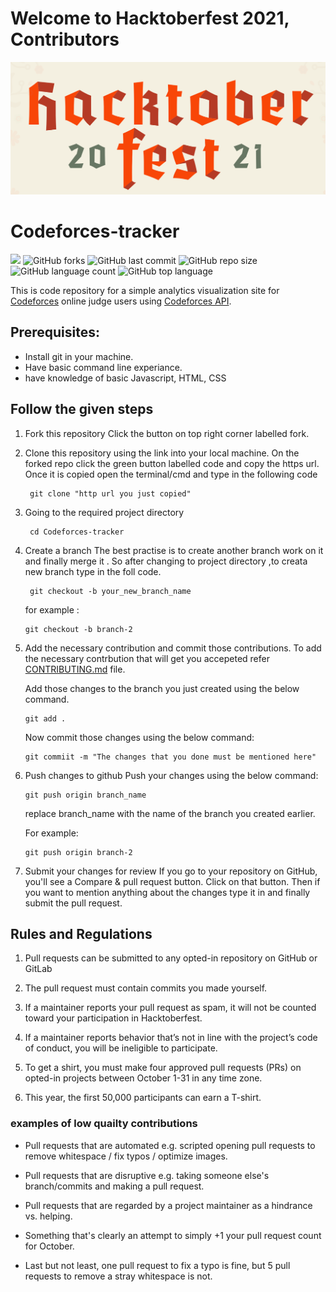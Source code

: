 # Welcome to Hacktoberfest 2021, Contributors  
<a><img src="https://github.com/agniutkarsh/GitHubGraduation-2021/blob/main/Screenshot%202021-09-15%20at%2011.44.40%20AM.png" width="1000px"></a>

# Codeforces-tracker
![](https://img.shields.io/badge/Hactoberfest-%202021-brightgreen)
 ![GitHub forks](https://img.shields.io/github/forks/wasim7raja10/Codeforces-tracker?style=social)
 ![GitHub last commit](https://img.shields.io/github/last-commit/wasim7raja10/Codeforces-tracker?color=red&style=social)
![GitHub repo size](https://img.shields.io/github/repo-size/wasim7raja10/Codeforces-tracker?style=normal)
![GitHub language count](https://img.shields.io/github/languages/count/wasim7raja10/Codeforces-tracker?style=normal)
![GitHub top language](https://img.shields.io/github/languages/top/wasim7raja10/Codeforces-tracker?style=normal)

This is code repository for a simple analytics visualization site for [Codeforces](http://codeforces.com/) online judge users using [Codeforces API](https://codeforces.com/apiHelp).

## Prerequisites:
* Install git in your machine.
* Have basic command line experiance.
* have knowledge of basic Javascript, HTML, CSS

## Follow the given steps

1. Fork this repository 
   Click the button on top right corner labelled fork.
2. Clone this repository using the link into your local machine.
   On the forked repo click the green button labelled code and copy the https url.
   Once it is copied open the terminal/cmd and type in the following code
   ```
    git clone "http url you just copied"
    ```
    
3. Going to the required project directory

   ```
    cd Codeforces-tracker
    ```
4. Create a branch
   The best practise is to create another branch work on it and finally merge it .
   So after changing to project directory ,to creata new branch type in the foll code.
   ```
    git checkout -b your_new_branch_name
    ```
    for example : 
    ```
    git checkout -b branch-2
    ``` 
5. Add the necessary contribution and commit those contributions.
    To add the necessary contrbution that will get you accepeted refer [CONTRIBUTING.md](https://github.com/wasim7raja10/Codeforces-tracker/blob/main/CONTRIBUTING.md) file.

    Add those changes to the branch you just created using the below command.
     ```
    git add .
    ``` 
    Now commit those changes using the below command:
    
     ```
    git commiit -m "The changes that you done must be mentioned here"
    ```
<!--  
6. Merge the branch into the main branch -->

6. Push changes to github
    Push your changes using the below command:

    ```
    git push origin branch_name
    ```
    replace branch_name with the name of the branch you created earlier.
    
    For example:
    
    ```
    git push origin branch-2
    ```
7. Submit your changes for review
    If you go to your repository on GitHub, you'll see a Compare & pull request button. Click on that button.
    Then if you want to mention anything about the changes type it in and finally  submit the pull request.

## Rules and Regulations

1. Pull requests can be submitted to any opted-in repository on GitHub or GitLab

2. The pull request must contain commits you made yourself.

3. If a maintainer reports your pull request as spam, it will not be counted toward your participation in Hacktoberfest.

4. If a maintainer reports behavior that’s not in line with the project’s code of conduct, you will be ineligible to participate.

5. To get a shirt, you must make four approved pull requests (PRs) on opted-in projects between October 1-31 in any time zone.

6. This year, the first 50,000 participants can earn a T-shirt.

### examples of low quailty contributions

+ Pull requests that are automated e.g. scripted opening pull requests to remove whitespace / fix typos / optimize images.

+ Pull requests that are disruptive e.g. taking someone else's branch/commits and making a pull request.

+ Pull requests that are regarded by a project maintainer as a hindrance vs. helping.

+ Something that's clearly an attempt to simply +1 your pull request count for October.

+ Last but not least, one pull request to fix a typo is fine, but 5 pull requests to remove a stray whitespace is not.


